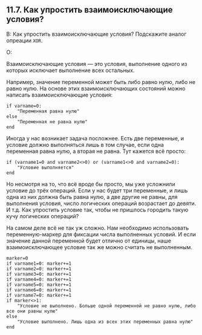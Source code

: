 ## 11.7. Как упростить взаимоисключающие условия?
<!-- [:faq_11_07] -->
В: Как упростить взаимоисключающие условия?
	Подскажите аналог опреации `XOR`.

О:

Взаимоисключающие условия — это условия, выполнение одного из которых исключает выполнение всех остальных.

Например, значение переменной может быть либо равно нулю, либо не равно нулю. На основе этих взаимоисключающих состояний можно написать взаимоисключающие условия:

```qsp
if varname=0:
	"Переменная равна нулю"
else
	"Переменная не равна нулю"
end
```

Иногда у нас возникает задача посложнее. Есть две переменные, и условие должно выполняться лишь в том случае, если одна переменная равна нулю, а вторая не равна. Тут кажется всё просто:

```qsp
if (varname1=0 and varname2<>0) or (varname1<>0 and varname2=0):
	"Условие выполняется"
end
```

Но несмотря на то, что всё вроде бы просто, мы уже усложнили условие до трёх операций. Если у нас будет три переменные, и лишь одна из них должна быть равна нулю, а две другие не равны, для выполнения условия, число логических операций возрастает до девяти. И т.д. Как упростить условие так, чтобы не пришлось городить такую кучу логических операций?

На самом деле всё не так уж сложно. Нам необходимо использовать переменную-маркер для фиксации числа выполненных условий. И если значение данной переменной будет отлично от единицы, наше взаимоисключающее условие так же можно считать не выполненным.

```qsp
marker=0
if varname1=0: marker+=1
if varname2=0: marker+=1
if varname3=0: marker+=1
if varname4=0: marker+=1
if varname5=0: marker+=1
if varname6=0: marker+=1
if varname7=0: marker+=1
if marker<>1:
	"Условие не выполнено. Больше одной переменной не равно нулю, либо все они равны нулю"
else
	"Условие выполнено. Лишь одна из всех этих переменных равна нулю"
end
```
